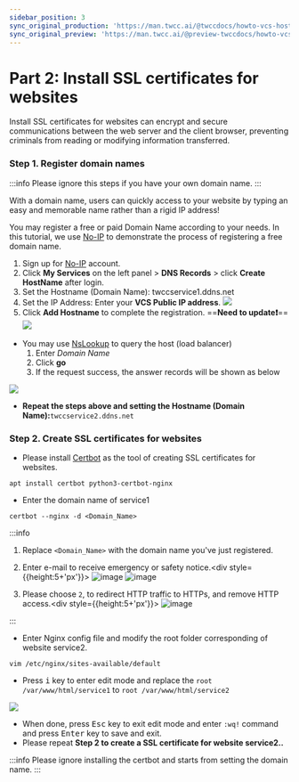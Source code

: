 ```yaml
---
sidebar_position: 3
sync_original_production: 'https://man.twcc.ai/@twccdocs/howto-vcs-host-secure-multi-web-one-instance-2-en' 
sync_original_preview: 'https://man.twcc.ai/@preview-twccdocs/howto-vcs-host-secure-multi-web-one-instance-2-en'
---
```


# Part 2: Install SSL certificates for websites

Install SSL certificates for websites can encrypt and secure communications between the web server and the client browser, preventing criminals from reading or modifying information transferred.

### Step 1. Register domain names

:::info
Please ignore this steps if you have your own domain name.
:::


With a domain name, users can quickly access to your website by typing an easy and memorable name rather than a rigid IP address!

You may register a free or paid Domain Name according to your needs. In this tutorial, we use [No-IP](https://www.noip.com/) to demonstrate the process of registering a free domain name.

1. Sign up for [No-IP](https://www.noip.com/) account.
2. Click **My Services** on the left panel > **DNS Records** > click **Create HostName** after login.
3. Set the Hostname (Domain Name): <span>twccservice1.ddns.net</span>
4. Set the IP Address: Enter your **VCS Public IP address**.
![](https://cos.twcc.ai/SYS-MANUAL/uploads/upload_96ab3d56d9eaf55adcc742eea7b63a3e.png)
5. Click **Add Hostname** to complete the registration.
==**Need to update:exclamation:**==
![](https://cos.twcc.ai/SYS-MANUAL/uploads/upload_26834d5ad31dcb5ced2506d7b26d047b.png)



- You may use [NsLookup](https://centralops.net/co/NsLookup.aspx) to query the host (load balancer)
    1. Enter *Domain Name*
    2. Click **go**
    3. If the request success, the answer records will be shown as below

![](https://cos.twcc.ai/SYS-MANUAL/uploads/upload_41a439753547e7ef14f9eba29c34da65.png)



- **Repeat the steps above and setting the Hostname (Domain Name):**<span>```twccservice2.ddns.net```</span>

### Step 2. Create SSL certificates for websites

- Please install [Certbot](https://certbot.eff.org/) as the tool of creating SSL certificates for websites.

```
apt install certbot python3-certbot-nginx
```

- Enter the domain name of service1

```
certbot --nginx -d <Domain_Name>
```

:::info
1. Replace ```<Domain_Name>``` with the domain name you've just registered.

2. Enter e-mail to receive emergency or safety notice.<div style={{height:5+'px'}}></div>
![image](https://user-images.githubusercontent.com/109254397/184550510-5e320000-861b-47a2-966c-9f3f5a9d95d5.png)
![image](https://user-images.githubusercontent.com/109254397/184550522-4dfcfbd6-9930-4b29-8f00-12578ac5de85.png)


3. Please choose `2`, to redirect HTTP traffic to HTTPs, and remove HTTP access.<div style={{height:5+'px'}}></div>
![image](https://user-images.githubusercontent.com/109254397/184550531-495f390d-17a2-4e6b-92a3-9557a2c47e61.png)



:::

- Enter Nginx config file and modify the root folder corresponding of website service2.

```
vim /etc/nginx/sites-available/default 
```

- Press <kbd>i</kbd> key to enter edit mode and replace the ``` root /var/www/html/service1 ``` to ``` root /var/www/html/service2 ```

![](https://cos.twcc.ai/SYS-MANUAL/uploads/upload_e3675fd327645441a60917d853f6388f.png)


- When done, press <kbd>Esc</kbd> key to exit edit mode and enter `:wq!` command and press  <kbd>Enter</kbd> key to save and exit.
- Please repeat **Step 2 to create a SSL certificate for website service2..**


:::info
Please ignore installing the certbot and starts from setting the domain name.
:::